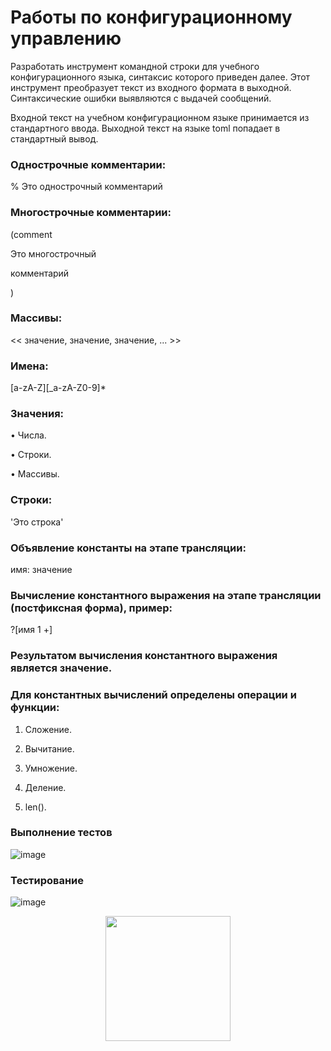 # Работы по конфигурационному управлению

Разработать инструмент командной строки для учебного конфигурационного языка, синтаксис которого приведен далее. Этот инструмент преобразует текст из входного формата в выходной. Синтаксические ошибки выявляются с выдачей сообщений.

Входной текст на учебном конфигурационном языке принимается из стандартного ввода. Выходной текст на языке toml попадает в стандартный вывод.

### Однострочные комментарии:
% Это однострочный комментарий

### Многострочные комментарии:

(comment

Это многострочный

комментарий

)

### Массивы:
<< значение, значение, значение, ... >>

### Имена:
[a-zA-Z][_a-zA-Z0-9]*

### Значения:

• Числа.

• Строки.

• Массивы.

### Строки:
'Это строка'

### Объявление константы на этапе трансляции:
имя: значение

### Вычисление константного выражения на этапе трансляции (постфиксная форма), пример:
?[имя 1 +]

### Результатом вычисления константного выражения является значение.

### Для константных вычислений определены операции и функции:

1. Сложение.

2. Вычитание.
 
3. Умножение.

4. Деление.

5. len().

### Выполнение тестов

![image](https://github.com/user-attachments/assets/644eb24b-14af-451e-a80a-d88573d30921)

### Тестирование

![image](https://github.com/user-attachments/assets/4f497b38-0a87-4e27-af17-4e0cfce5edf3)

<div id="header" align="center">
  <img src="https://i.giphy.com/media/v1.Y2lkPTc5MGI3NjExb2h0anFyeHZyaHI1anljYWdkYjl3cG56Z3UxNGhzZDhocnZwZHZ6dyZlcD12MV9pbnRlcm5hbF9naWZfYnlfaWQmY3Q9Zw/YITvqkRzjBb2KRklUw/giphy-downsized-large.gif" width="200"/>
</div>

